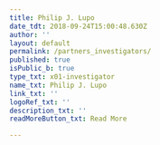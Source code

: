 ```yaml
---
title: Philip J. Lupo
date_tdt: 2018-09-24T15:00:48.630Z
author: ''
layout: default
permalink: /partners_investigators/
published: true
isPublic_b: true
type_txt: x01-investigator
name_txt: Philip J. Lupo
link_txt: ''
logoRef_txt: ''
description_txt: ''
readMoreButton_txt: Read More

---
```



